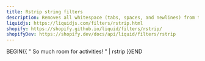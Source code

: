 ```yaml
---
title: Rstrip string filters
description: Removes all whitespace (tabs, spaces, and newlines) from the right side of a string. It does not affect spaces between words.
liquidjs: https://liquidjs.com/filters/rstrip.html
shopify: https://shopify.github.io/liquid/filters/rstrip/
shopifyDev: https://shopify.dev/docs/api/liquid/filters/rstrip
---
```

BEGIN{{ "          So much room for activities!          " | rstrip }}END